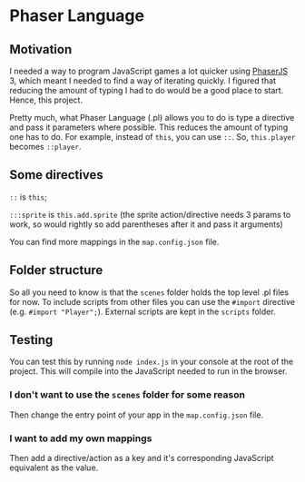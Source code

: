 # Phaser Language

## Motivation

I needed a way to program JavaScript games a lot quicker using [PhaserJS](phaser.io) 3, which meant I needed to find a way of iterating quickly. I figured that reducing the amount of typing I had to do would be a good place to start. Hence, this project.

Pretty much, what Phaser Language (.pl) allows you to do is type a directive and pass it parameters where possible. This reduces the amount of typing one has to do. For example, instead of `this`, you can use `::`. So, `this.player` becomes `::player`.

## Some directives

`::` is `this`;

`:::sprite` is `this.add.sprite` (the sprite action/directive needs 3 params to work, so would rightly so add parentheses after it and pass it arguments)

You can find more mappings in the `map.config.json` file.

## Folder structure

So all you need to know is that the `scenes` folder holds the top level .pl files for now. To include scripts from other files you can use the `#import` directive (e.g. `#import "Player";`). External scripts are kept in the `scripts` folder.

## Testing

You can test this by running `node index.js` in your console at the root of the project. This will compile into the JavaScript needed to run in the browser.

### I don't want to use the `scenes` folder for some reason

Then change the entry point of your app in the `map.config.json` file.

### I want to add my own mappings

Then add a directive/action as a key and it's corresponding JavaScript equivalent as the value.